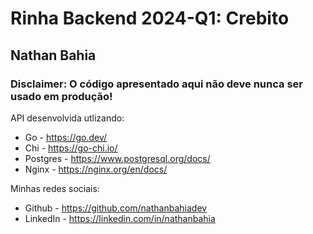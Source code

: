 # Rinha Backend 2024-Q1: Crebito

## Nathan Bahia

### Disclaimer: O código apresentado aqui não deve nunca ser usado em produção!

API desenvolvida utlizando:
- Go - https://go.dev/
- Chi - https://go-chi.io/
- Postgres - https://www.postgresql.org/docs/
- Nginx - https://nginx.org/en/docs/


Minhas redes sociais:
- Github - https://github.com/nathanbahiadev
- LinkedIn - https://linkedin.com/in/nathanbahia
